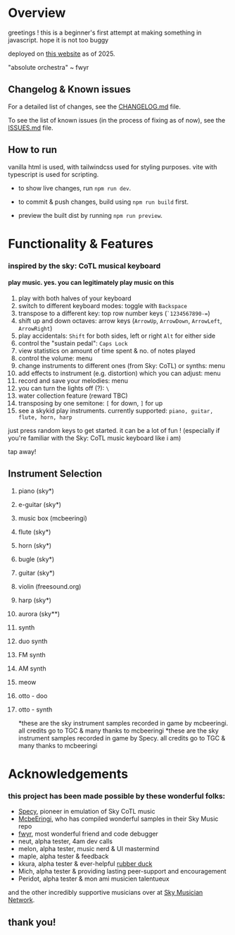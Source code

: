 # Overview
greetings ! this is a beginner's first attempt at making something in javascript. hope it is not too buggy

deployed on [this website](https://www.skysynth.space/) as of 2025.

"absolute orchestra" ~ fwyr

## Changelog & Known issues

For a detailed list of changes, see the [CHANGELOG.md](CHANGELOG.md) file.

To see the list of known issues (in the process of fixing as of now), see the [ISSUES.md](ISSUES.md) file.

## How to run
vanilla html is used, with tailwindcss used for styling purposes. vite with typescript is used for scripting.

- to show live changes, run `npm run dev`.

- to commit & push changes, build using `npm run build` first.

- preview the built dist by running `npm run preview`.



# Functionality & Features
### inspired by the sky: CoTL musical keyboard
#### play music. yes. you can legitimately play music on this

1. play with both halves of your keyboard
2. switch to different keyboard modes: toggle with `Backspace`
3. transpose to a different key: top row number keys (``` `1234567890-= ```)
4. shift up and down octaves: arrow keys (`ArrowUp`, `ArrowDown`, `ArrowLeft`, `ArrowRight`)
5. play accidentals: `Shift` for both sides, left or right `Alt` for either side
6. control the "sustain pedal": `Caps Lock`
7. view statistics on amount of time spent & no. of notes played
8. control the volume: menu
9. change instruments to different ones (from Sky: CoTL) or synths: menu
10. add effects to instrument (e.g. distortion) which you can adjust: menu
11. record and save your melodies: menu
12. you can turn the lights off (?): `\`
13. water collection feature (reward TBC)
14. transposing by one semitone: `[` for down, `]` for up
15. see a skykid play instruments. currently supported: `piano, guitar, flute, horn, harp`

just press random keys to get started. it can be a lot of fun !
(especially if you're familiar with the Sky: CoTL music keyboard like i am)

tap away!


## Instrument Selection
1. piano (sky*)
2. e-guitar (sky*)
3. music box (mcbeeringi)
4. flute (sky*)
5. horn (sky*)
6. bugle (sky*)
7. guitar (sky*)
8. violin (freesound.org)
9. harp (sky*)
10. aurora (sky**)
11. synth
12. duo synth
13. FM synth
14. AM synth
15. meow
16. otto - doo
17. otto - synth

    *these are the sky instrument samples recorded in game by mcbeeringi. all credits go to TGC & many thanks to mcbeeringi
    *these are the sky instrument samples recorded in game by Specy. all credits go to TGC & many thanks to mcbeeringi

# Acknowledgements

### this project has been made possible by these wonderful folks:
- [Specy](https://github.com/Specy), pioneer in emulation of Sky CoTL music
- [McbeEringi](https://github.com/mcbeeringi), who has compiled wonderful samples in their Sky Music repo
- [fwyr](https://github.com/fwyr), most wonderful friend and code debugger
- neut, alpha tester, 4am dev calls 
- melon, alpha tester, music nerd & UI mastermind
- maple, alpha tester & feedback
- kkura, alpha tester & ever-helpful [rubber duck](https://en.wikipedia.org/wiki/Rubber_duck_debugging)
- Mich, alpha tester & providing lasting peer-support and encouragement
- Peridot, alpha tester & mon ami musicien talentueux

and the other incredibly supportive musicians over at [Sky Musician Network](https://discord.gg/DsprQTfBVp).

## thank you!